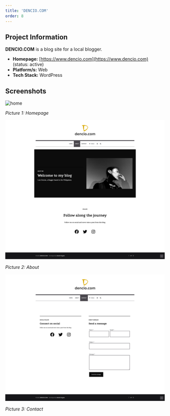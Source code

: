 ```yaml
---
title: 'DENCIO.COM'
order: 8
---
```

## Project Information
**DENCIO.COM** is a blog site for a local blogger.

* **Homepage:** [https://www.dencio.com](https://www.dencio.com) (status: active)
* **Platform/s:** Web
* **Tech Stack:** WordPress

## Screenshots
![home](/assets/images/portfolio/dencio/home.png)

*Picture 1: Homepage*

![about](/assets/images/portfolio/dencio/about.png)

*Picture 2: About*

![contact](/assets/images/portfolio/dencio/contact.png)

*Picture 3: Contact*
